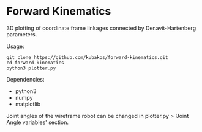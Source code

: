 # Forward Kinematics

3D plotting of coordinate frame linkages
connected by Denavit-Hartenberg parameters.

Usage:
```
git clone https://github.com/kubakos/forward-kinematics.git
cd forward-kinematics
python3 plotter.py
```

Dependencies: 
  - python3
  - numpy
  - matplotlib

Joint angles of the wireframe robot can be changed
in plotter.py > 'Joint Angle variables' section.
